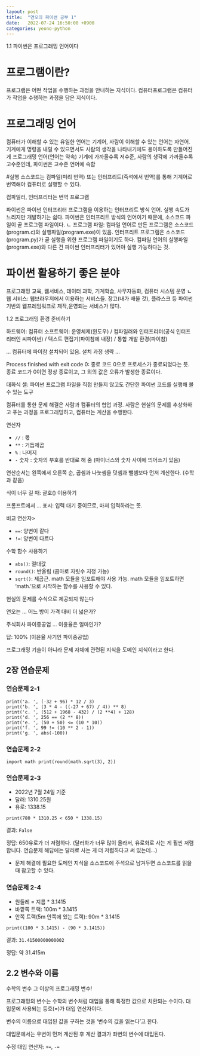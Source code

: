 ```yaml
---
layout: post
title:  "연오의 파이썬 공부 1"
date:   2022-07-24 16:50:00 +0900
categories: yeono-python
---
```



1.1 파이썬은 프로그래밍 언어이다

# 프로그램이란?
프로그램은 어떤 작업을 수행하는 과정을 안내하는 지식이다.
컴퓨터프로그램은 컴퓨터가 작업을 수행하는 과정을 담은 지식이다.

# 프로그래밍 언어
컴퓨터가 이해할 수 있는 유일한 언어는 기계어, 사람이 이해할 수 있는 언어는 자연어.
기계에게 명령을 내릴 수 있으면서도 사람의 생각을 나타내기에도 용이하도록 만들어진 게 프로그래밍 언어(언어는 약속)
기계에 가까울수록 저수준, 사람의 생각에 가까울수록 고수준인데, 파이썬은 고수준 언어에 속함

#실행
소스코드는 컴파일(미리 번역) 또는 인터프리트(즉석에서 번역)를 통해 기계어로 번역해야 컴퓨터로 실행할 수 있다.

컴파일러, 인터프리터는 번역 프로그램

파이썬은 파이썬 인터프리터 프로그램을 이용하는 인터프리트 방식 언어. 실행 속도가 느리지만 개발하기는 쉽다.
파이썬은 인터프리트 방식의 언어이기 때문에, 소스코드 파일이 곧 프로그램 파일이다.
ㄴ 프로그램 파일: 컴파일 언어로 만든 프로그램은 소스코드(program.c)와 실행파일(program.exe)이 있음. 인터프리트 프로그램은 소스코드(program.py)가 곧 실행을 위한 프로그램 파일이기도 하다. 컴파일 언어의 실행파일(program.exe)와 다른 건 파이썬 인터프리터가 있어야 실행 가능하다는 것.


# 파이썬 활용하기 좋은 분야

프로그래밍 교육, 웹서비스, 데이터 과학, 기계학습, 사무자동화, 컴퓨터 시스템 운영
ㄴ 웹 서비스: 웹브라우저에서 이용하는 서비스들. 장고(내가 배울 것), 플라스크 등 파이썬 기반의 웹프레임워크로 제작,운영되는 서비스가 많다.


1.2 프로그래밍 환경 준비하기

하드웨어: 컴퓨터
소프트웨어: 운영체제(윈도우) / 컴파일러와 인터프리터(공식 인터프리터인 씨파이썬) / 텍스트 편집기(파이참에 내장) / 통합 개발 환경(파이참)



… 컴퓨터에 파이참 설치되어 있음. 설치 과정 생략 …










Process finished with exit code 0: 종료 코드 0으로 프로세스가 종료되었다는 뜻. 종료 코드가 0이면 정상 종료이고, 그 외의 값은 오류가 발생한 종료이다.

대화식 셸: 파이썬 프로그램 파일을 직접 만들지 않고도 간단한 파이썬 코드를 실행해 볼 수 있는 도구




컴퓨터를 통한 문제 해결은 사람과 컴퓨터의 협업 과정. 사람은 현실의 문제를 추상화하고 푸는 과정을 프로그래밍하고, 컴퓨터는 계산을 수행한다.


연산자

* `//` : 몫
* `**` : 거듭제곱
* `%` : 나머지
* `-` 숫자 : 숫자의 부호를 반대로 해 줌 (마이너스와 숫자 사이에 띄어쓰기 있음)


연산순서는 왼쪽에서 오른쪽 순, 곱셈과 나눗셈을 덧셈과 뺄셈보다 먼저 계산한다. (수학과 같음)



식이 너무 길 때: 괄호() 이용하기

프롬프트에서 … 표시: 입력 대기 중이므로, 마저 입력하라는 뜻.



비교 연산자>
* `==`: 양변이 같다
* `!=`: 양변이 다르다



수학 함수 사용하기
* `abs()`: 절대값
* `round()`: 반올림 (콤마로 자릿수 지정 가능)
* `sqrt()`: 제곱근. math 모듈을 임포트해야 사용 가능. math 모듈을 임포트하면 ‘math.’으로 시작하는 함수를 사용할 수 있다.



현실의 문제를 수식으로 제공되지 않는다

연오는 … 어느 방이 가격 대비 더 넓은가?

주식회사 파이중공업 … 이윤율은 얼마인가?

답: 100% (이윤율 사기인 파이중공업)



프로그래밍 기술이 아니라 문제 자체에 관련된 지식을 도메인 지식이라고 한다.



## 2장 연습문제

### 연습문제 2-1
```
print('a. ', (-32 + 96) * 12 / 3)
print('b. ', (3 * 4 - ((-27 + 67) / 4)) ** 8)
print('c. ', (512 + 1968 - 432) / (2 **4) + 128)
print('d. ', 256 == (2 ** 8))
print('e. ', (50 + 50) <= (10 * 10))
print('f. ', 99 != (10 ** 2 - 1))
print('g. ', abs(-100))
```

### 연습문제 2-2

`import math
print(round(math.sqrt(3), 2))`


### 연습문제 2-3

* 2022년 7월 24일 기준
* 달러: 1310.25원
* 유로: 1338.15

`print(780 * 1310.25 < 650 * 1338.15)`

결과:
`False`

정답: 650유로가 더 저렴하다. (달러화가 너무 많이 올라서, 유로화로 사는 게 훨씬 저렴합니다. 연습문제 해답에는 달러로 사는 게 더 저렴하다고 써 있는데…)

* 문제 해결에 필요한 도메인 지식을 소스코드에 주석으로 남겨두면 소스코드를 읽을 때 참고할 수 있다.

### 연습문제 2-4

* 원둘레 = 지름 * 3.1415
* 바깥쪽 트랙: 100m * 3.1415
* 안쪽 트랙(5m 안쪽에 있는 트랙): 90m * 3.1415

`print((100 * 3.1415) - (90 * 3.1415))`


결과:
`31.41500000000002`

정답: 약 31.415m











## 2.2 변수와 이름


수학의 변수 그 이상의 프로그래밍 변수!




프로그래밍의 변수는 수학의 변수처럼 대입을 통해 특정한 값으로 치환되는 수이다.
대입문에 사용되는 등호(=)가 대입 연산자이다.



변수의 이름으로 대입된 값을 구하는 것을 ‘변수의 값을 읽는다’고 한다.



대입문에서는 우변이 먼저 계산된 후 계산 결과가 좌변의 변수에 대입된다.



수정 대입 연산자: `+=`, `-=`




